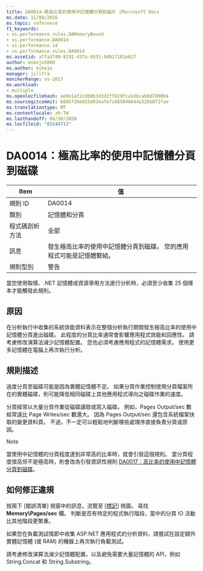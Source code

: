 ```yaml
---
title: DA0014-極高比率的使用中記憶體分頁到磁片 |Microsoft Docs
ms.date: 11/04/2016
ms.topic: reference
f1_keywords:
- vs.performance.rules.DAMemoryBound
- vs.performance.DA0014
- vs.performance.14
- vs.performance.rules.DA0014
ms.assetid: a7fa3749-9191-437a-9331-9d917181e62f
author: mikejo5000
ms.author: mikejo
manager: jillfra
monikerRange: vs-2017
ms.workload:
- multiple
ms.openlocfilehash: ae9e1af2cd68b3d3d2ff829fca1dbcab8d7098b4
ms.sourcegitcommit: b885f26e015d03eafe7c885040644a52bb071fae
ms.translationtype: MT
ms.contentlocale: zh-TW
ms.lasthandoff: 06/30/2020
ms.locfileid: "85544712"
---
```

# <a name="da0014-extremely-high-rates-of-paging-active-memory-to-disk"></a>DA0014：極高比率的使用中記憶體分頁到磁碟

|Item|值|
|-|-|
|規則 ID|DA0014|
|類別|記憶體和分頁|
|程式碼剖析方法|全部|
|訊息|發生極高比率的使用中記憶體分頁到磁碟。 您的應用程式可能是記憶體繫結。|
|規則型別|警告|

 當您使用取樣、.NET 記憶體或資源爭用方法進行分析時，必須至少收集 25 個樣本才能觸發此規則。

## <a name="cause"></a>原因
 在分析執行中收集的系統效能資料表示在整個分析執行期間發生極高比率的使用中記憶體分頁進出磁碟。 此程度的分頁比率通常會影響應用程式效能和回應性。 請考慮修改演算法減少記憶體配置。 您也必須考慮應用程式的記憶體需求。 使用更多記憶體在電腦上再次執行分析。

## <a name="rule-description"></a>規則描述
 過度分頁至磁碟可能是因為實體記憶體不足。 如果分頁作業控制使用分頁檔案所在的實體磁碟，則可能降低相同磁碟上其他應用程式導向之磁碟作業的速度。

 分頁經常以大量分頁作業從磁碟讀取或寫入磁碟。 例如，Pages Output/sec 數經常遠比 Page Writes/sec 數還大。 因為 Pages Output/sec 還包含系統檔案快取的變更資料頁。 不過，不一定可以輕鬆地判斷哪些處理序直接負責分頁或原因。

> [!NOTE]
> 當使用中記憶體的分頁程度達到非常高的比率時，就會引發這個規則。 當分頁程度很高但不是極高時，則會改為引發資訊性規則 [DA0017︰高比率的使用中記憶體分頁到磁碟](../profiling/da0017-high-rates-of-paging-active-memory-to-disk.md)。

## <a name="how-to-fix-violations"></a>如何修正違規
 按兩下 [錯誤清單] 視窗中的訊息，流覽至 [[標記](../profiling/marks-view.md)] 視圖。 尋找 **Memory\Pages/sec** 欄。 判斷是否有特定的程式執行階段，當中的分頁 IO 活動比其他階段更繁重。

 如果您在負載測試情節中收集 ASP.NET 應用程式的分析資料，請嘗試在設定額外實體記憶體 (或 RAM) 的機器上再次執行負載測試。

 請考慮修改演算法減少記憶體配置，以及避免需要大量記憶體的 API，例如 String.Concat 和 String.Substring。
